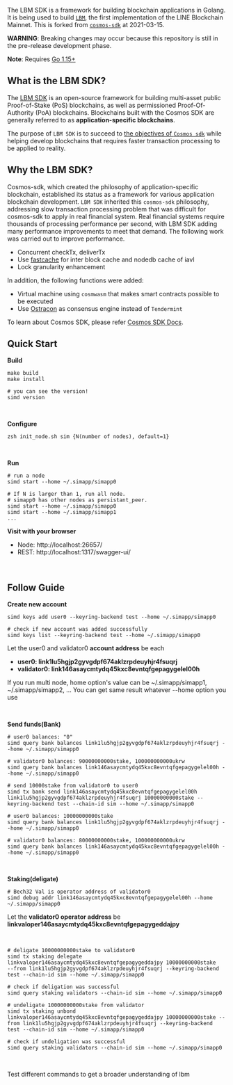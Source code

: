 The LBM SDK is a framework for building blockchain applications in Golang.
It is being used to build [`LBM`](https://github.com/line/lbm), the first implementation of the LINE Blockchain Mainnet.
This is forked from [`cosmos-sdk`](https://github.com/cosmos/cosmos-sdk) at 2021-03-15.

**WARNING**: Breaking changes may occur because this repository is still in the pre-release development phase.

**Note**: Requires [Go 1.15+](https://golang.org/dl/)

## What is the LBM SDK?

The [LBM SDK](https://github.com/line/lbm-sdk) is an open-source framework for building multi-asset public Proof-of-Stake (PoS) <df value="blockchain">blockchains</df>, as well as permissioned Proof-Of-Authority (PoA) blockchains. Blockchains built with the Cosmos SDK are generally referred to as **application-specific blockchains**. 

The purpose of `LBM SDK` is to succeed to [the objectives of `Cosmos sdk`](https://github.com/cosmos/cosmos-sdk/blob/master/docs/intro/overview.md) while helping develop blockchains that requires faster transaction processing to be applied to reality.

## Why the LBM SDK?

Cosmos-sdk, which created the philosophy of application-specific blockchain, established its status as a framework for various application blockchain development. `LBM SDK` inherited this `cosmos-sdk` philosophy, addressing slow transaction processing problem that was difficult for cosmos-sdk to apply in real financial system. Real financial systems require thousands of processing performance per second, with LBM SDK adding many performance improvements to meet that demand.
The following work was carried out to improve performance.

- Concurrent checkTx, deliverTx
- Use [fastcache](https://github.com/victoriametrics/fastcache) for inter block cache and nodedb cache of iavl
- Lock granularity enhancement

In addition, the following functions were added:

- Virtual machine using `cosmwasm` that makes smart contracts possible to be executed 
- Use [Ostracon](https://github.com/line/ostracon) as consensus engine instead of `Tendermint`


To learn about Cosmos SDK, please refer [Cosmos SDK Docs](https://github.com/cosmos/cosmos-sdk/blob/master/docs).

## Quick Start

**Build**
```
make build
make install

# you can see the version!
simd version
```

&nbsp;

**Configure**
```
zsh init_node.sh sim {N(number of nodes), default=1}
```

&nbsp;

**Run**
```
# run a node
simd start --home ~/.simapp/simapp0

# If N is larger than 1, run all node.
# simapp0 has other nodes as persistant_peer. 
simd start --home ~/.simapp/simapp0
simd start --home ~/.simapp/simapp1
...
```

**Visit with your browser**
* Node: http://localhost:26657/
* REST: http://localhost:1317/swagger-ui/

&nbsp;

## Follow Guide


**Create new account**
```
simd keys add user0 --keyring-backend test --home ~/.simapp/simapp0

# check if new account was added successfully
simd keys list --keyring-backend test --home ~/.simapp/simapp0               
```

Let the user0 and validator0 **account address** be each 
* **user0: link1lu5hgjp2gyvgdpf674aklzrpdeuyhjr4fsuqrj**
* **validator0: link146asaycmtydq45kxc8evntqfgepagygelel00h**

If you run multi node, home option's value can be ~/.simapp/simapp1, ~/.simapp/simapp2, ...
You can get same result whatever --home option you use

&nbsp;

**Send funds(Bank)**
```
# user0 balances: "0"
simd query bank balances link1lu5hgjp2gyvgdpf674aklzrpdeuyhjr4fsuqrj --home ~/.simapp/simapp0

# validator0 balances: 90000000000stake, 100000000000ukrw
simd query bank balances link146asaycmtydq45kxc8evntqfgepagygelel00h --home ~/.simapp/simapp0

# send 10000stake from validator0 to user0
simd tx bank send link146asaycmtydq45kxc8evntqfgepagygelel00h link1lu5hgjp2gyvgdpf674aklzrpdeuyhjr4fsuqrj 10000000000stake --keyring-backend test --chain-id sim --home ~/.simapp/simapp0

# user0 balances: 10000000000stake
simd query bank balances link1lu5hgjp2gyvgdpf674aklzrpdeuyhjr4fsuqrj --home ~/.simapp/simapp0

# validator0 balances: 80000000000stake, 100000000000ukrw
simd query bank balances link146asaycmtydq45kxc8evntqfgepagygelel00h --home ~/.simapp/simapp0
```

&nbsp;

**Staking(deligate)**
```
# Bech32 Val is operator address of validator0
simd debug addr link146asaycmtydq45kxc8evntqfgepagygelel00h --home ~/.simapp/simapp0
```
Let the **validator0 operator address** be **linkvaloper146asaycmtydq45kxc8evntqfgepagygeddajpy**

&nbsp;

```
# deligate 10000000000stake to validator0
simd tx staking delegate linkvaloper146asaycmtydq45kxc8evntqfgepagygeddajpy 10000000000stake 
--from link1lu5hgjp2gyvgdpf674aklzrpdeuyhjr4fsuqrj --keyring-backend test --chain-id sim --home ~/.simapp/simapp0

# check if deligation was successful
simd query staking validators --chain-id sim --home ~/.simapp/simapp0

# undeligate 10000000000stake from validator
simd tx staking unbond linkvaloper146asaycmtydq45kxc8evntqfgepagygeddajpy 10000000000stake --from link1lu5hgjp2gyvgdpf674aklzrpdeuyhjr4fsuqrj --keyring-backend test --chain-id sim --home ~/.simapp/simapp0

# check if undeligation was successful
simd query staking validators --chain-id sim --home ~/.simapp/simapp0
```

&nbsp;

Test different commands to get a broader understanding of lbm

